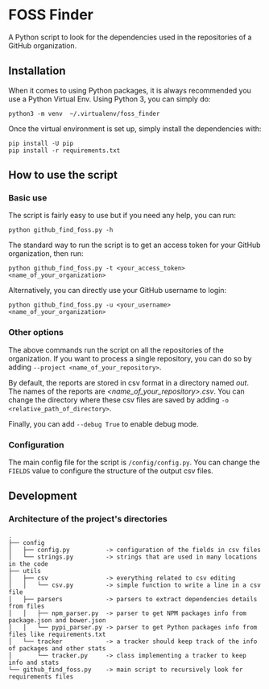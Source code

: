 # FOSS Finder

A Python script to look for the dependencies used in the repositories of a GitHub organization.

## Installation

When it comes to using Python packages, it is always recommended you use a Python Virtual Env. Using Python 3, you can simply do:

```
python3 -m venv  ~/.virtualenv/foss_finder
```

Once the virtual environment is set up, simply install the dependencies with:

```
pip install -U pip
pip install -r requirements.txt
```

## How to use the script

### Basic use

The script is fairly easy to use but if you need any help, you can run:

```
python github_find_foss.py -h
```

The standard way to run the script is to get an access token for your GitHub organization, then run:

```
python github_find_foss.py -t <your_access_token> <name_of_your_organization>
```

Alternatively, you can directly use your GitHub username to login:

```
python github_find_foss.py -u <your_username> <name_of_your_organization>
```

### Other options

The above commands run the script on all the repositories of the organization. If you want to process a single repository, you can do so by adding `--project <name_of_your_repository>`.

By default, the reports are stored in csv format in a directory named _out_. The names of the reports are _<name_of_your_repository>.csv_. You can change the directory where these csv files are saved by adding `-o <relative_path_of_directory>`.

Finally, you can add `--debug True` to enable debug mode.

### Configuration

The main config file for the script is `/config/config.py`. You can change the `FIELDS` value to configure the structure of the output csv files.

## Development

### Architecture of the project's directories

```
.
├── config
│   ├── config.py          -> configuration of the fields in csv files
│   └── strings.py         -> strings that are used in many locations in the code
├── utils
│   ├── csv                -> everything related to csv editing
│   │   └── csv.py         -> simple function to write a line in a csv file
│   ├── parsers            -> parsers to extract dependencies details from files
│   │   ├── npm_parser.py  -> parser to get NPM packages info from package.json and bower.json
│   │   └── pypi_parser.py -> parser to get Python packages info from files like requirements.txt
│   └── tracker            -> a tracker should keep track of the info of packages and other stats
│       └── tracker.py     -> class implementing a tracker to keep info and stats
└── github_find_foss.py    -> main script to recursively look for requirements files
```
